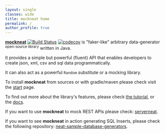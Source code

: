 ```yaml
---
layout: single
classes: wide
title: mockneat home
permalink: /
author_profile: true
---
```


[**mockneat**](https://github.com/nomemory/mockneat) [![Build Status](https://travis-ci.org/nomemory/mockneat.svg?branch=master)](https://travis-ci.org/nomemory/mockneat.svg?branch=master) [![codecov](https://codecov.io/gh/nomemory/mockneat/branch/master/graph/badge.svg)](https://codecov.io/gh/nomemory/mockneat)
 is "faker-like" arbitrary data-generator <sup>open-source library</sup> written in Java.  

It provides a simple but powerful (fluent) API that enables developers to create json, xml, csv and sql data programmatically. 

It can also act as a powerful `Random` substitute or a mocking library.

To install **mockneat** from sources or with gradle/maven please check visit the [start](../start) page.

To find out more about the library's features, please check [the tutorial](../tutorial), or the [docs](../docs).

If you want to use **mockneat** to mock REST APIs please check: [serverneat](https://github.com/nomemory/serverneat).

If you want to see **mockneat** in action generating SQL Inserts, please check the following repository: [neat-sample-database-generators](https://github.com/nomemory/neat-sample-databases-generators).